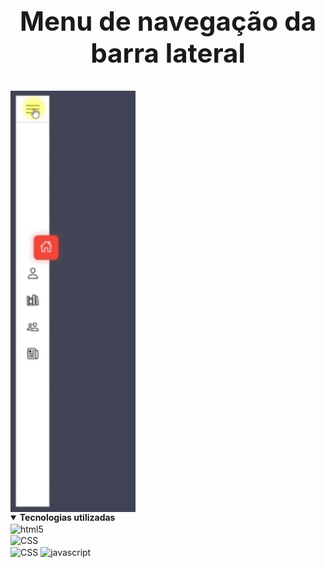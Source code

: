 
# <summary align="center"><b><h2>Menu de navegação da barra lateral</h2></b></summary>

<img align="center" src="https://github.com/felixskmarcio/projetos/blob/main/sidebar-menu-1/ScreenRecorderProject1.gif" alt="sidebar" width="200"/>  
<details open="">

<summary><b>Tecnologias utilizadas</b></summary>
	<img align="center" alt="html5"src="https://img.shields.io/badge/HTML5-E34F26?style=for-the-badge&logo=html5&logoColor=white"/> 
    <br>
    <img align="center" alt="CSS"src="https://img.shields.io/badge/CSS-239120?&style=for-the-badge&logo=css3&logoColor=white"/> 
    <br> 
    <img align="center" alt="CSS"src="https://img.shields.io/badge/JavaScript-323330?style=for-the-badge&logo=javascript&logoColor=F7DF1E"/> 


<img align="center" src="https://user-images.githubusercontent.com/73097560/115834477-dbab4500-a447-11eb-908a-139a6edaec5c.gif" alt="javascript" width="1000"/>	
